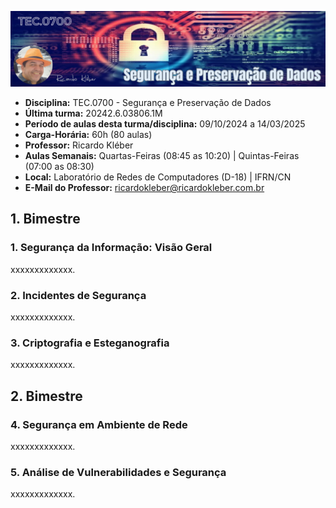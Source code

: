 ![Segurança e Preservação de Dados](./assets/images/banner_tec0700.png)

* **Disciplina:** TEC.0700 - Segurança e Preservação de Dados
* **Última turma:** 20242.6.03806.1M
* **Período de aulas desta turma/disciplina:** 09/10/2024 a 14/03/2025
* **Carga-Horária:** 60h (80 aulas)
* **Professor:** Ricardo Kléber
* **Aulas Semanais:** Quartas-Feiras (08:45 as 10:20) | Quintas-Feiras (07:00 as 08:30)
* **Local:** Laboratório de Redes de Computadores (D-18) | IFRN/CN
* **E-Mail do Professor:** ricardokleber@ricardokleber.com.br

## 1. Bimestre

### 1. Segurança da Informação: Visão Geral

xxxxxxxxxxxxx.

### 2. Incidentes de Segurança

xxxxxxxxxxxxx.

### 3. Criptografia e Esteganografia

xxxxxxxxxxxxx.

## 2. Bimestre

### 4. Segurança em Ambiente de Rede

xxxxxxxxxxxxx.

### 5. Análise de Vulnerabilidades e Segurança

xxxxxxxxxxxxx.